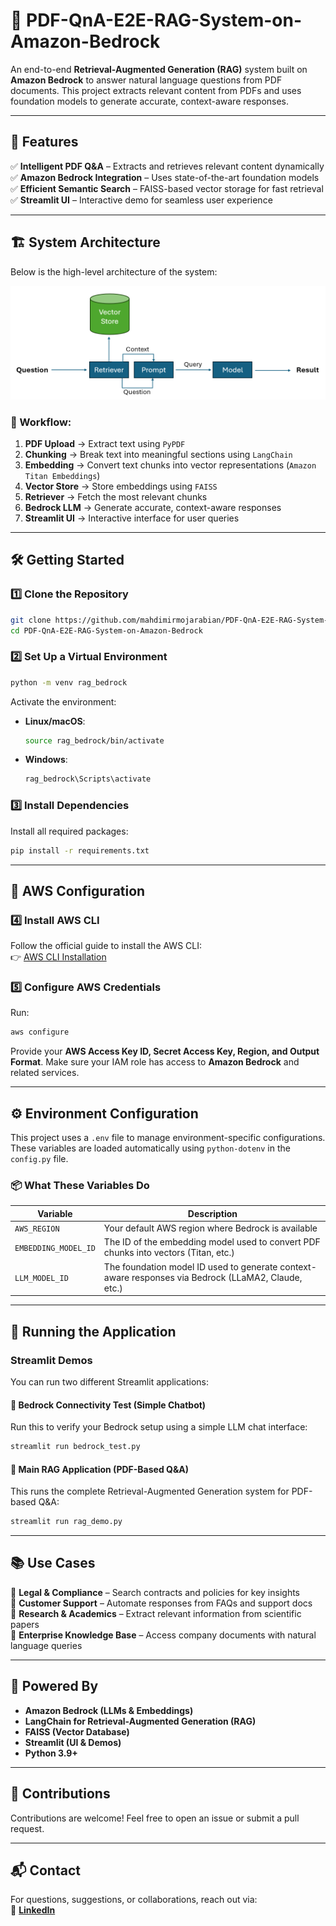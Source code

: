 # 📄 PDF-QnA-E2E-RAG-System-on-Amazon-Bedrock

An end-to-end **Retrieval-Augmented Generation (RAG)** system built on **Amazon Bedrock** to answer natural language questions from PDF documents. This project extracts relevant content from PDFs and uses foundation models to generate accurate, context-aware responses.

---

## 🚀 Features

✅ **Intelligent PDF Q&A** – Extracts and retrieves relevant content dynamically  
✅ **Amazon Bedrock Integration** – Uses state-of-the-art foundation models  
✅ **Efficient Semantic Search** – FAISS-based vector storage for fast retrieval  
✅ **Streamlit UI** – Interactive demo for seamless user experience  

---

## 🏗️ System Architecture

Below is the high-level architecture of the system:

![RAG Architecture](images/rag_architecture.png)

### 🔹 Workflow:
1. **PDF Upload** → Extract text using `PyPDF`  
2. **Chunking** → Break text into meaningful sections using `LangChain`  
3. **Embedding** → Convert text chunks into vector representations (`Amazon Titan Embeddings`)  
4. **Vector Store** → Store embeddings using `FAISS`  
5. **Retriever** → Fetch the most relevant chunks  
6. **Bedrock LLM** → Generate accurate, context-aware responses  
7. **Streamlit UI** → Interactive interface for user queries  

---

## 🛠️ Getting Started

### 1️⃣ Clone the Repository

```bash
git clone https://github.com/mahdimirmojarabian/PDF-QnA-E2E-RAG-System-on-Amazon-Bedrock.git
cd PDF-QnA-E2E-RAG-System-on-Amazon-Bedrock
```

### 2️⃣ Set Up a Virtual Environment

```bash
python -m venv rag_bedrock
```

Activate the environment:

- **Linux/macOS**:

  ```bash
  source rag_bedrock/bin/activate
  ```

- **Windows**:

  ```bash
  rag_bedrock\Scripts\activate
  ```

### 3️⃣ Install Dependencies

Install all required packages:

```bash
pip install -r requirements.txt
```

---

## 🔐 AWS Configuration

### 4️⃣ Install AWS CLI

Follow the official guide to install the AWS CLI:  
👉 [AWS CLI Installation](https://docs.aws.amazon.com/cli/latest/userguide/getting-started-install.html)

### 5️⃣ Configure AWS Credentials

Run:

```bash
aws configure
```

Provide your **AWS Access Key ID, Secret Access Key, Region, and Output Format**. Make sure your IAM role has access to **Amazon Bedrock** and related services.

---

## ⚙️ Environment Configuration

This project uses a `.env` file to manage environment-specific configurations. These variables are loaded automatically using `python-dotenv` in the `config.py` file.

### 📦 What These Variables Do

| Variable             | Description                                                                                         |
|----------------------|-----------------------------------------------------------------------------------------------------|
| `AWS_REGION`         | Your default AWS region where Bedrock is available                                                  |
| `EMBEDDING_MODEL_ID` | The ID of the embedding model used to convert PDF chunks into vectors (Titan, etc.)                 |
| `LLM_MODEL_ID`       | The foundation model ID used to generate context-aware responses via Bedrock (LLaMA2, Claude, etc.) |

---

## 🎯 Running the Application

### Streamlit Demos

You can run two different Streamlit applications:

#### 🧪 Bedrock Connectivity Test (Simple Chatbot)

Run this to verify your Bedrock setup using a simple LLM chat interface:

```bash
streamlit run bedrock_test.py
```

#### 🚀 Main RAG Application (PDF-Based Q&A)

This runs the complete Retrieval-Augmented Generation system for PDF-based Q&A:

```bash
streamlit run rag_demo.py
```

---

## 📚 Use Cases

🔹 **Legal & Compliance** – Search contracts and policies for key insights  
🔹 **Customer Support** – Automate responses from FAQs and support docs  
🔹 **Research & Academics** – Extract relevant information from scientific papers  
🔹 **Enterprise Knowledge Base** – Access company documents with natural language queries  

---

## 🧠 Powered By

- **Amazon Bedrock (LLMs & Embeddings)**  
- **LangChain for Retrieval-Augmented Generation (RAG)**  
- **FAISS (Vector Database)**  
- **Streamlit (UI & Demos)**  
- **Python 3.9+**

---

## 🤝 Contributions

Contributions are welcome! Feel free to open an issue or submit a pull request.

---

## 📬 Contact

For questions, suggestions, or collaborations, reach out via:  
🔗 **[LinkedIn](https://www.linkedin.com/in/m-mahdi-mir)**
